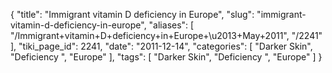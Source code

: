 {
    "title": "Immigrant vitamin D deficiency in Europe",
    "slug": "immigrant-vitamin-d-deficiency-in-europe",
    "aliases": [
        "/Immigrant+vitamin+D+deficiency+in+Europe+\u2013+May+2011",
        "/2241"
    ],
    "tiki_page_id": 2241,
    "date": "2011-12-14",
    "categories": [
        "Darker Skin",
        "Deficiency ",
        "Europe"
    ],
    "tags": [
        "Darker Skin",
        "Deficiency ",
        "Europe"
    ]
}